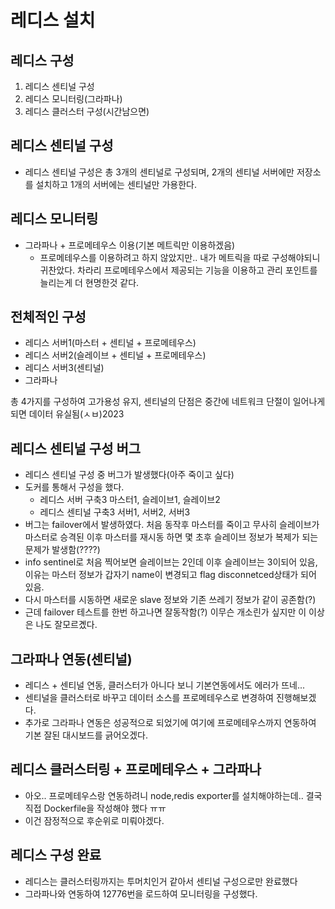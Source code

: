 # 레디스 설치

## 레디스 구성
1. 레디스 센티널 구성
2. 레디스 모니터링(그라파나)
3. 레디스 클러스터 구성(시간남으면)

## 레디스 센티널 구성
- 레디스 센티널 구성은 총 3개의 센티널로 구성되며, 2개의 센티널 서버에만 저장소를 설치하고 1개의 서버에는 센티널만 가용한다.

## 레디스 모니터링
- 그라파나 + 프로메테우스 이용(기본 메트릭만 이용하겠음)
    - 프로메테우스를 이용하려고 하지 않았지만.. 내가 메트릭을 따로 구성해야되니 귀찬았다. 차라리 프로메테우스에서 제공되는 기능을 이용하고 관리 포인트를 늘리는게 더 현명한것 같다.

## 전체적인 구성
- 레디스 서버1(마스터 + 센티널 + 프로메테우스)
- 레디스 서버2(슬레이브 + 센티널 + 프로메테우스)
- 레디스 서버3(센티널)
- 그라파나

총 4가지를 구성하여 고가용성 유지, 센티널의 단점은 중간에 네트워크 단절이 일어나게 되면 데이터 유실됨(ㅅㅂ)2023

## 레디스 센티널 구성 버그
- 레디스 센티널 구성 중 버그가 발생했다(아주 죽이고 싶다)
- 도커를 통해서 구성을 했다.
    - 레디스 서버 구축3 마스터1, 슬레이브1, 슬레이브2 
    - 레디스 센티널 구축3 서버1, 서버2, 서버3 
- 버그는 failover에서 발생하였다. 처음 동작후 마스터를 죽이고 무사히 슬레이브가 마스터로 승격된 이후 마스터를 재시동 하면 몇 초후 슬레이브 정보가 복제가 되는 문제가 발생함(????)
- info sentinel로 처음 찍어보면 슬레이브는 2인데 이후 슬레이브는 3이되어 있음, 이유는 마스터 정보가 갑자기 name이 변경되고 flag disconnetced상태가 되어 있음.
- 다시 마스터를 시동하면 새로운 slave 정보와 기존 쓰레기 정보가 같이 공존함(?) 
- 근데 failover 테스트를 한번 하고나면 잘동작함(?) 이무슨 개소린가 싶지만 이 이상은 나도 잘모르곘다.

## 그라파나 연동(센티널)
- 레디스 + 센티널 연동, 클러스터가 아니다 보니 기본연동에서도 에러가 뜨네...
- 센티널을 클러스터로 바꾸고 데이터 소스를 프로메테우스로 변경하여 진행해보겠다.
- 추가로 그라파나 연동은 성공적으로 되었기에 여기에 프로메테우스까지 연동하여 기본 잘된 대시보드를 긁어오겠다.

## 레디스 클러스터링 + 프로메테우스 + 그라파나
- 아오.. 프로메테우스랑 연동하려니 node,redis exporter를 설치해야하는데.. 결국 직접 Dockerfile을 작성해야 했다 ㅠㅠ
- 이건 잠정적으로 후순위로 미뤄야겠다.

## 레디스 구성 완료
- 레디스는 클러스터링까지는 투머치인거 같아서 센티널 구성으로만 완료했다
- 그라파나와 연동하여 12776번을 로드하여 모니터링을 구성했다.